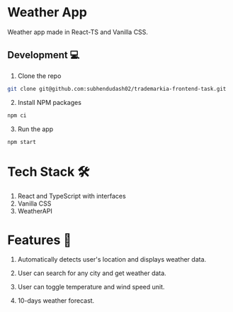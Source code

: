 # Weather App

Weather app made in React-TS and Vanilla CSS.

## Development 💻

1. Clone the repo
    
```bash
git clone git@github.com:subhendudash02/trademarkia-frontend-task.git
```

2. Install NPM packages
    
```bash
npm ci
```

3. Run the app
    
```bash
npm start
```

# Tech Stack 🛠

1. React and TypeScript with interfaces
2. Vanilla CSS
3. WeatherAPI

# Features 📝

1. Automatically detects user's location and displays weather data.

2. User can search for any city and get weather data.

3. User can toggle temperature and wind speed unit.

4. 10-days weather forecast.
